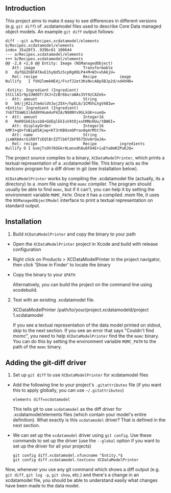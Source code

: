 Introduction
------------

This project aims to make it easy to see differences in different
versions (e.g. `git diff`) of .xcdatamodel files used to describe Core
Data managed object models. An example `git diff` output follows:

    diff --git a/Recipes.xcdatamodel/elements b/Recipes.xcdatamodel/elements
    index 35a20f3..939bc61 100644
    --- a/Recipes.xcdatamodel/elements
    +++ b/Recipes.xcdatamodel/elements
    @@ -2,8 +2,8 @@ Entity: Image (NSManagedObject)
       Att: image                     Transformable                                            O   dafQGIhBFATAxE1hyQd5z5cpRg0OLP4+M+W3+xhA6jU=
       Rel: recipe                    Recipe          image                            Nullify   I fVH2lmmkHE4j/FvzfJ2et3KsNxcA8p5BJp2d/xd4hH0=

    -Entity: Ingredient (Ingredient)                                                               5tCLlA1r9p1UWdOTr3XJ+ZzBr6bxraWAs3Vt9zCAZek=
    -  Att: amount                    String                                                   O   b9/jjR2iJtm4oldVJwj25X+/hpEL6/1CM5hLhgV48Iw=
    +Entity: Ingredient (Ingredient)                                                               7nbTTDaWG1lAddHYHum4xP4IA/N90NYv9GLkGK+sueQ=
    +  Att: amount                    Integer16                                                O   RmH9Sk61kxsb8+GUEqlEkIuV4tDjxxhMNsHUu/tBW6I=
       Att: displayOrder              Integer16                                                    kMPJ+qU+fnBipO5Ajep+KT3rKB9zeOPrav0q4rMSt7k=
       Att: name                      String                                                       jLmWXAAxrGiROYTzEQlBrZZTlb6f2bF9575UvHrUaJA=
       Rel: recipe                    Recipe          ingredients                      Nullify O I GvmjTsOh76OGkr0Lmnxdh8u6FO4E+iuEYa0mRZPuKJQ=

The project source compiles to a binary, `XCDataModelPrinter`, which
prints a textual representation of a .xcdatamodel file. This binary
acts as the textconv program for a diff driver in git (see
Installation below).

`XCDataModelPrinter` works by compiling the .xcdatamodel file
(actually, its a directory) to a .mom file using the `momc`
compiler. The program should usually be able to find `momc`, but if it
can't, you can help it by setting the environment variable
`MOMC_PATH`. Once it has a compiled .mom file, it uses the
`NSManagedObjectModel` interface to print a textual representation on
standard output.

Installation
------------

1. Build `XCDataModelPrinter` and copy the binary to your path

  * Open the `XCDataModelPrinter` project in Xcode and build with release
    configuration
  * Right click on Products > XCDataModelPrinter in the project navigator,
    then click 'Show in Finder' to locate the binary
  * Copy the binary to your `$PATH`

    Alternatively, you can build the project on the command line using
    xcodebuild.

2. Test with an existing .xcdatamodel file.

    XCDataModelPrinter /path/to/your/project.xcdatamodeld/project 1.xcdatamodel

   If you see a textual representation of the data model printed on
   stdout, skip to the next section. If you see an error that says
   "Couldn't find momc", you need to help `XCDataModelPrinter` find
   the the `momc` binary. You can do this by setting the environment
   variable `MOMC_PATH` to the path of the `momc` binary.

Adding the git-diff driver
--------------------------

1. Set up `git diff` to use `XCDataModelPrinter` for xcdatamodel files

  * Add the following line to your project's `.gitattributes` file (if
    you want this to apply globally, you can use `~/.gitattributes`)

        elements diff=xcdatamodel

    This tells git to use `xcdatamodel` as the diff driver for
    .xcdatamodel/elements files (which contain your model's entire
    definition). What exactly is this `xcdatamodel` driver? That is
    defined in the next section.

  * We can set up the `xcdatamodel` driver using `git config`. Use
    these commands to set up the driver (use the `--global` option if
    you want to set up the driver for all your projects)

        git config diff.xcdatamodel.xfuncname ^Entity.*$
        git config diff.xcdatamodel.textconv XCDataModelPrinter

Now, whenever you use any git command which shows a diff output
(e.g. `git diff`, `git log -p`, `git show`, etc.) and there's a change
in an xcdatamodel file, you should be able to understand easily what
changes have been made to the data model.
